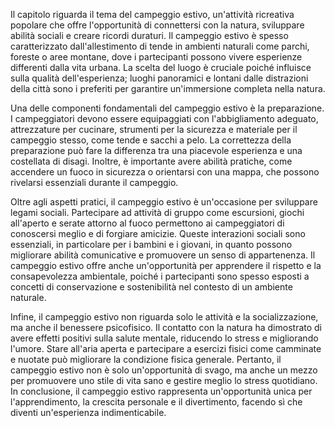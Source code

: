 Il capitolo riguarda il tema del campeggio estivo, un'attività ricreativa popolare che offre l'opportunità di connettersi con la natura, sviluppare abilità sociali e creare ricordi duraturi. Il campeggio estivo è spesso caratterizzato dall'allestimento di tende in ambienti naturali come parchi, foreste o aree montane, dove i partecipanti possono vivere esperienze differenti dalla vita urbana. La scelta del luogo è cruciale poiché influisce sulla qualità dell'esperienza; luoghi panoramici e lontani dalle distrazioni della città sono i preferiti per garantire un'immersione completa nella natura.

Una delle componenti fondamentali del campeggio estivo è la preparazione. I campeggiatori devono essere equipaggiati con l'abbigliamento adeguato, attrezzature per cucinare, strumenti per la sicurezza e materiale per il campeggio stesso, come tende e sacchi a pelo. La correttezza della preparazione può fare la differenza tra una piacevole esperienza e una costellata di disagi. Inoltre, è importante avere abilità pratiche, come accendere un fuoco in sicurezza o orientarsi con una mappa, che possono rivelarsi essenziali durante il campeggio.

Oltre agli aspetti pratici, il campeggio estivo è un'occasione per sviluppare legami sociali. Partecipare ad attività di gruppo come escursioni, giochi all'aperto e serate attorno al fuoco permettono ai campeggiatori di conoscersi meglio e di forgiare amicizie. Queste interazioni sociali sono essenziali, in particolare per i bambini e i giovani, in quanto possono migliorare abilità comunicative e promuovere un senso di appartenenza. Il campeggio estivo offre anche un'opportunità per apprendere il rispetto e la consapevolezza ambientale, poiché i partecipanti sono spesso esposti a concetti di conservazione e sostenibilità nel contesto di un ambiente naturale.

Infine, il campeggio estivo non riguarda solo le attività e la socializzazione, ma anche il benessere psicofisico. Il contatto con la natura ha dimostrato di avere effetti positivi sulla salute mentale, riducendo lo stress e migliorando l'umore. Stare all'aria aperta e partecipare a esercizi fisici come camminate e nuotate può migliorare la condizione fisica generale. Pertanto, il campeggio estivo non è solo un'opportunità di svago, ma anche un mezzo per promuovere uno stile di vita sano e gestire meglio lo stress quotidiano. In conclusione, il campeggio estivo rappresenta un'opportunità unica per l'apprendimento, la crescita personale e il divertimento, facendo sì che diventi un'esperienza indimenticabile.
